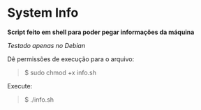 # System Info
**Script feito em shell para poder pegar informações da máquina**

*Testado apenas no Debian*

Dê permissões de execução para o arquivo:
>$ sudo chmod +x info.sh   

Execute:
>$ ./info.sh
